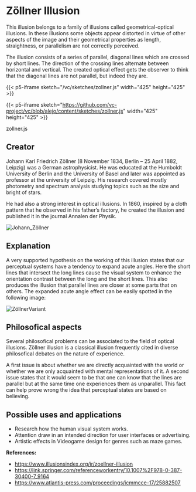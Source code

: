 # Zöllner Illusion

This illusion belongs to a family of illusions called geometrical-optical illusions. In these illusions some objects appear distorted in virtue of other aspects of the image and their geometrical properties as length, straightness, or parallelism are not correctly perceived.

The illusion consists of a series of parallel, diagonal lines which are crossed by short lines. The direction of the crossing lines alternate between horizontal and vertical. The created optical effect gets the observer to think that the diagonal lines are not parallel, but indeed they are.



{{< p5-iframe sketch="/vc/sketches/zollner.js"  width="425" height="425" >}}

{{< p5-iframe sketch="https://github.com/vc-project/vc/blob/alejo/content/sketches/zollner.js"  width="425" height="425" >}}

zollner.js


## Creator
Johann Karl Friedrich Zöllner (8 November 1834, Berlin – 25 April 1882, Leipzig) was a German astrophysicist. He was educated at the Humboldt University of Berlin and the University of Basel and later was appointed as professor at the university of Leipzig. His research covered mostly photometry and spectrum analysis studying topics such as the size and bright of stars. 

He had also a strong interest in optical illusions. In 1860, inspired by a cloth pattern that he observed in his father’s factory, he created the illusion and published it in the journal Annalen der Physik.

![Johann_Zöllner](https://github.com/vc-project/vc/blob/alejo/content/sketches/foto_zollner.jpg)


## Explanation
A very supported hypothesis on the working of this illusion states that our perceptual systems have a tendency to expand acute angles. Here the short lines that intersect the long lines cause the visual system to enhance the orientation contrast between the long and the short lines. This also produces the illusion that parallel lines are closer at some parts that on others. The expanded acute angle effect can be easily spotted in the following image:


![ZöllnerVariant](https://github.com/vc-project/vc/blob/alejo/content/sketches/Zollnervariant.jpg)



## Philosofical aspects
Several philosofical problems can be associated to the field of optical illusions. Zöllner illusion is a classical illusion frequently cited in diverse philosofical debates on the nature of experience.

A first issue is about whether we are directly acquainted with the world or whether we are only acquainted with mental representations of it. A second issue states that it would seem to be that one can know that the lines are parallel but at the same time one experiences them as unparallel. This fact can help prove wrong the idea that perceptual states are based on believing.


## Possible uses and applications
* Research how the human visual system works.
* Attention draw in an intended direction for user interfaces or advertising.
* Artistic effects in Videogame design for genres such as maze games.



**References:**

* https://www.illusionsindex.org/ir/zoellner-illusion
* https://link.springer.com/referenceworkentry/10.1007%2F978-0-387-30400-7_9164
* https://www.atlantis-press.com/proceedings/icmmcce-17/25882507
